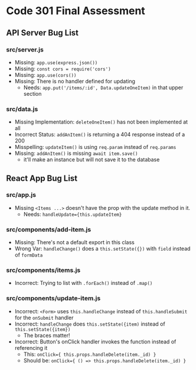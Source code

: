 # Code 301 Final Assessment

## API Server Bug List

### src/server.js

- Missing: `app.use(express.json())`
- Missing: `const cors = require('cors')`
- Missing: `app.use(cors())`
- Missing: There is no handler defined for updating
  - Needs: `app.put('/items/:id', Data.updateOneItem)` in that upper section

### src/data.js

- Missing Implementation: `deleteOneItem()` has not been implemented at all
- Incorrect Status: `addAnItem()` is returning a 404 response instead of a 200
- Misspelling: `updateItem()` is using `req.param` instead of `req.params`
- Missing: `addAnItem()` is missing `await item.save()`
  - it'll make an instance but will not save it to the database

## React App Bug List

### src/app.js

- Missing `<Items ...>` doesn't have the prop with the update method in it.
  - Needs: `handleUpdate={this.updateItem}`

### src/components/add-item.js

- Missing: There's not a default export in this class
- Wrong Var: `handleChange()` does a `this.setState({})` with `field` instead of `formData`

### src/components/items.js

- Incorrect: Trying to list with `.forEach()` instead of `.map()`

### src/components/update-item.js

- Incorrect: `<Form>` uses `this.handleChange` instead of `this.handleSubmit` for the `onSubmit` handler
- Incorrect: `handleChange` does `this.setState({item)` instead of `this.setState({item})`
  - The braces matter!
- Incorrect: Button's onClick handler invokes the function instead of referencing it
  - This: `onClick={ this.props.handleDelete(item._id) }`
  - Should be: `onClick={ () => this.props.handleDelete(item._id) }`
